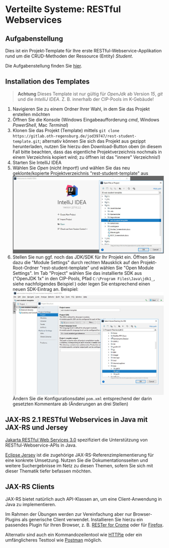 # Verteilte Systeme: RESTful Webservices

## Aufgabenstellung

Dies ist ein Projekt-Template für Ihre erste RESTful-Webservice-Applikation rund um die CRUD-Methoden der Ressource (Entity) *Student*.

Die Aufgabenstellung finden Sie [hier](AUFGABENSTELLUNG.md).


## Installation des Templates

> **Achtung**  Dieses Template ist nur gültig für *OpenJdk* ab Version *15*, *git* und die *IntelliJ IDEA*. Z. B. innerhalb der CIP-Pools im K-Gebäude!

1. Navigieren Sie zu einem Ordner Ihrer Wahl, in dem Sie das Projekt erstellen möchten
2. Öffnen Sie die Konsole (Windows Eingabeaufforderung *cmd*, Windows *PowerShell*, Mac *Terminal*)
3. Klonen Sie das Projekt (Template) mittels `git clone https://gitlab.oth-regensburg.de/jod39747/rest-student-template.git`; alternativ können Sie sich das Projekt aus gezippt herunterladen, nutzen Sie hierzu den Download-Button oben (in diesem Fall bitte beachten, dass das eigentliche Projektverzeichnis nochmals in einem Verzeichnis kopiert wird; zu öffnen ist das "innere" Verzeichnis!)
4. Starten Sie IntelliJ IDEA
5. Wählen Sie *Open* (nicht *Import*!) und wählen Sie das neu geklonte/kopierte Projektverzeichnis "rest-student-template" aus
![Start-Dialog in Intellij IDEA zum Öffnen des geklonten Projekts](1open.jpg)
6. Stellen Sie nun ggf. noch das JDK/SDK für Ihr Projekt ein. Öffnen Sie dazu die "Module Settings" durch rechten Mausklick auf den Projekt-Root-Ordner "rest-student-template" und wählen Sie "Open Module Settings". Im Tab "Project" wählen Sie das installierte SDK aus ("OpenJDK 1x" in den CIP-Pools, Pfad `C:\Program Files\Java\jdk1_`, siehe nachfolgendes Beispiel ) oder legen Sie entsprechend einen neuen SDK-Eintrag an. Beispiel:
![SDK-Einstellungen für das Projekt](2sdk.jpg)
Ändern Sie die Konfigurationsdatei `pom.xml` entsprechend der darin gesetzten Kommentare ab (Änderungen an drei Stellen)


## JAX-RS 2.1 RESTful Webservices in Java mit JAX-RS und Jersey

[Jakarta RESTful Web Services 3.0](https://jakarta.ee/specifications/restful-ws/3.0) spezifiziert die Unterstützung von RESTful-Webservice-APIs in Java. 

[Eclipse Jersey](https://eclipse-ee4j.github.io/jersey/) ist die zugehörige JAX-RS-Referenzimplementierung für eine konkrete Umsetzung. Nutzen Sie die Dokumentationsseiten und weitere Suchergebnisse im Netz zu diesen Themen, sofern Sie sich mit dieser Thematik tiefer befassen möchten.


## JAX-RS Clients

JAX-RS bietet natürlich auch API-Klassen an, um eine Client-Anwendung in Java zu implementieren. 

Im Rahmen der Übungen werden zur Vereinfachung aber nur Browser-Plugins als generische Client verwendet. 
Installieren Sie hierzu ein passendes Plugin für Ihren Browser, z. B.  [RESTer for Crome](https://chrome.google.com/webstore/detail/rester/eejfoncpjfgmeleakejdcanedmefagga?hl=en) oder für [Firefox](https://addons.mozilla.org/en-US/firefox/addon/rester/).

Alternativ sind auch ein Kommandozeilentool wie [HTTPie](https://httpie.io) oder ein umfänglicheres Testtool wie [Postman](https://www.postman.com/product/api-client/) möglich.

